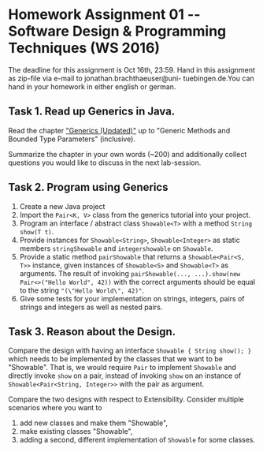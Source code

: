 # Homework Assignment 01 -- Software Design & Programming Techniques (WS 2016)
The deadline for this assignment is Oct 16th, 23:59. Hand
in this assignment as zip-file via e-mail to jonathan.brachthaeuser@uni-
tuebingen.de.You can hand in your homework in either english or german.

## Task 1. Read up Generics in Java. 
Read the chapter ["Generics (Updated)"](https://docs.oracle.com/javase/tutorial/java/generics/) up to  "Generic Methods and Bounded Type Parameters" (inclusive). 

Summarize the chapter in your own words (~200) and additionally collect
questions you would like to discuss in the next lab-session.

## Task 2. Program using Generics
1. Create a new Java project
1. Import the `Pair<K, V>` class from the generics tutorial into your project.
2. Program an interface / abstract class `Showable<T>` with a method `String
   show(T t)`.
3. Provide instances for `Showable<String>`, `Showable<Integer>` as static
   members `stringShowable` and `integershowable` on `Showable`.
4. Provide a static method `pairShowable` that returns a `Showable<Pair<S, T>>`
   instance, given instances of `Showable<S>` and `Showable<T>` as arguments.
   The result of invoking `pairShowable(..., ...).show(new Pair<>("Hello World",
   42))` with the correct arguments should be equal to the string `"(\"Hello
   World\", 42)"`.
5. Give some tests for your implementation on strings, integers, pairs of
   strings and integers as well as nested pairs.

## Task 3. Reason about the Design.

Compare the design with having an interface `Showable { String show(); }` which
needs to be implemented by the classes that we want to be "Showable". That is,
we would require `Pair` to implement `Showable` and directly invoke `show` on
a pair, instead of invoking `show` on an instance of `Showable<Pair<String,
Integer>>` with the pair as argument.

Compare the two designs with respect to Extensibility. Consider multiple
scenarios where you want to

1. add new classes and make them "Showable",
2. make existing classes "Showable",
3. adding a second, different implementation of `Showable` for some classes.
